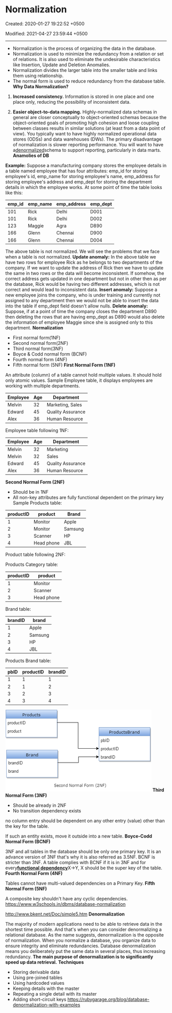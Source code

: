 # Normalization

Created: 2020-01-27 19:22:52 +0500

Modified: 2021-04-27 23:59:44 +0500

---
-   Normalization is the process of organizing the data in the database.
-   Normalization is used to minimize the redundancy from a relation or set of relations. It is also used to eliminate the undesirable characteristics like Insertion, Update and Deletion Anomalies.
-   Normalization divides the larger table into the smaller table and links them using relationship.
-   The normal form is used to reduce redundancy from the database table.
**Why Data Normalization?**

1.  **Increased consistency.** Information is stored in one place and one place only, reducing the possibility of inconsistent data.

2.  **Easier object-to-data mapping.** Highly-normalized data schemas in general are closer conceptually to object-oriented schemas because the object-oriented goals of promoting high cohesion and loose coupling between classes results in similar solutions (at least from a data point of view).
You typically want to have highly normalized operational data stores (ODSs) and data warehouses (DWs).
The primary disadvantage of normalization is slower reporting performance. You will want to have a[denormalized](http://agiledata.org/essays/dataNormalization.html#Denormalization)schema to support reporting, particularly in data marts.
**Anamolies of DB**

**Example:** Suppose a manufacturing company stores the employee details in a table named employee that has four attributes: emp_id for storing employee's id, emp_name for storing employee's name, emp_address for storing employee's address and emp_dept for storing the department details in which the employee works. At some point of time the table looks like this:

| emp_id | emp_name | emp_address | emp_dept |
|--------|----------|-------------|----------|
| 101    | Rick     | Delhi       | D001     |
| 101    | Rick     | Delhi       | D002     |
| 123    | Maggie   | Agra        | D890     |
| 166    | Glenn    | Chennai     | D900     |
| 166    | Glenn    | Chennai     | D004     |

The above table is not normalized. We will see the problems that we face when a table is not normalized.
**Update anomaly:** In the above table we have two rows for employee Rick as he belongs to two departments of the company. If we want to update the address of Rick then we have to update the same in two rows or the data will become inconsistent. If somehow, the correct address gets updated in one department but not in other then as per the database, Rick would be having two different addresses, which is not correct and would lead to inconsistent data.
**Insert anomaly:** Suppose a new employee joins the company, who is under training and currently not assigned to any department then we would not be able to insert the data into the table if emp_dept field doesn't allow nulls.
**Delete anomaly:** Suppose, if at a point of time the company closes the department D890 then deleting the rows that are having emp_dept as D890 would also delete the information of employee Maggie since she is assigned only to this department.
**Normalization**
-   First normal form(1NF)
-   Second normal form(2NF)
-   Third normal form(3NF)
-   Boyce & Codd normal form (BCNF)
-   Fourth normal form (4NF)
-   Fifth normal form (5NF)
**First Normal Form (1NF)**

An attribute (column) of a table cannot hold multiple values. It should hold only atomic values.
Sample Employee table, it displays employees are working with multiple departments.

| Employee | Age | Department        |
|----------|-----|-------------------|
| Melvin   | 32  | Marketing, Sales  |
| Edward   | 45  | Quality Assurance |
| Alex     | 36  | Human Resource    |
Employee table following 1NF:

| Employee | Age | Department        |
|----------|-----|-------------------|
| Melvin   | 32  | Marketing         |
| Melvin   | 32  | Sales             |
| Edward   | 45  | Quality Assurance |
| Alex     | 36  | Human Resource    |
**Second Normal Form (2NF)**
-   Should be in 1NF
-   All non-key attributes are fully functional dependent on the primary key
Sample Products table:

| productID | product    | Brand   |
|-----------|------------|---------|
| 1         | Monitor    | Apple   |
| 2         | Monitor    | Samsung |
| 3         | Scanner    | HP      |
| 4         | Head phone | JBL     |
Product table following 2NF:

Products Category table:

| productID | product    |
|-----------|------------|
| 1         | Monitor    |
| 2         | Scanner    |
| 3         | Head phone |

Brand table:

| brandID | brand   |
|---------|---------|
| 1       | Apple   |
| 2       | Samsung |
| 3       | HP      |
| 4       | JBL     |

Products Brand table:

| pbID | productID | brandID |
|------|-----------|---------|
| 1    | 1         | 1       |
| 2    | 1         | 2       |
| 3    | 2         | 3       |
| 4    | 3         | 4       |
![Second Normal Form (2NF)](media/Normalization-image1.png)
**Third Normal Form (3NF)**
-   Should be already in 2NF
-   No transition dependency exists

no column entry should be dependent on any other entry (value) other than the key for the table.

If such an entity exists, move it outside into a new table.
**Boyce-Codd Normal Form (BCNF)**

3NF and all tables in the database should be only one primary key.
It is an advance version of 3NF that's why it is also referred as 3.5NF. BCNF is stricter than 3NF. A table complies with BCNF if it is in 3NF and for every[**functional dependency**](https://beginnersbook.com/2015/04/functional-dependency-in-dbms/)X->Y, X should be the super key of the table.
**Fourth Normal Form (4NF)**

Tables cannot have multi-valued dependencies on a Primary Key.
**Fifth Normal Form (5NF)**

A composite key shouldn't have any cyclic dependencies.
<https://www.w3schools.in/dbms/database-normalization>

<http://www.bkent.net/Doc/simple5.htm>
**Denormalization**

The majority of modern applications need to be able to retrieve data in the shortest time possible. And that's when you can consider denormalizing a relational database. As the name suggests, denormalization is the opposite of normalization. When you normalize a database, you organize data to ensure integrity and eliminate redundancies. Database denormalization means you deliberately put the same data in several places, thus increasing redundancy.
**The main purpose of denormalization is to significantly speed up data retrieval.**
**Techniques**
-   Storing derivable data
-   Using pre-joined tables
-   Using hardcoded values
-   Keeping details with the master
-   Repeating a single detail with its master
-   Adding short-circuit keys
<https://rubygarage.org/blog/database-denormalization-with-examples>

